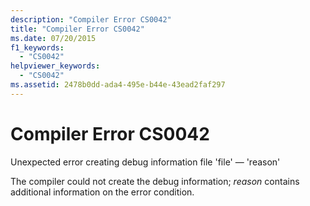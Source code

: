 ```yaml
---
description: "Compiler Error CS0042"
title: "Compiler Error CS0042"
ms.date: 07/20/2015
f1_keywords: 
  - "CS0042"
helpviewer_keywords: 
  - "CS0042"
ms.assetid: 2478b0dd-ada4-495e-b44e-43ead2faf297
---
```

# Compiler Error CS0042

Unexpected error creating debug information file 'file' — 'reason'  
  
 The compiler could not create the debug information; *reason* contains additional information on the error condition.
